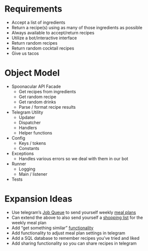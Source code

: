 # Requirements

 - Accept a list of ingredients
 - Return a recipe(s) using as many of those ingredients as possible
 - Always available to accept/return recipes
 - Utilize a bot/interactive interface
 - Return random recipes
 - Return random cocktail recipes
 - Give us tacos

# Object Model

 - Spoonacular API Facade
   - Get recipes from ingredients
   - Get random recipe
   - Get random drinks
   - Parse / format recipe results
 - Telegram Utility
   - Updater
   - Dispatcher
   - Handlers
   - Helper functions
 - Config
   - Keys / tokens
   - Constants
 - Exceptions
   - Handles various errors so we deal with them in our bot
 - Runner
   - Logging
   - Main / listener
 - Tests

# Expansion Ideas

 - Use telegram’s [Job Queue](https://github.com/python-telegram-bot/python-telegram-bot/wiki/Extensions-%E2%80%93-JobQueue) to send yourself weekly [meal plans](https://spoonacular.com/food-api/docs#Generate-Meal-Plan) 
 - Can extend the above to also send yourself a [shopping list](https://spoonacular.com/food-api/docs#Compute-Shopping-List) for the weekly meal plan
 - Add “get something similar” [functionality](https://spoonacular.com/food-api/docs#Get-Similar-Recipes)
 - Add functionality to adjust meal plan settings in telegram
 - Add a SQL database to remember recipes you’ve tried and liked
 - Add sharing functionality so you can share recipes in telegram
